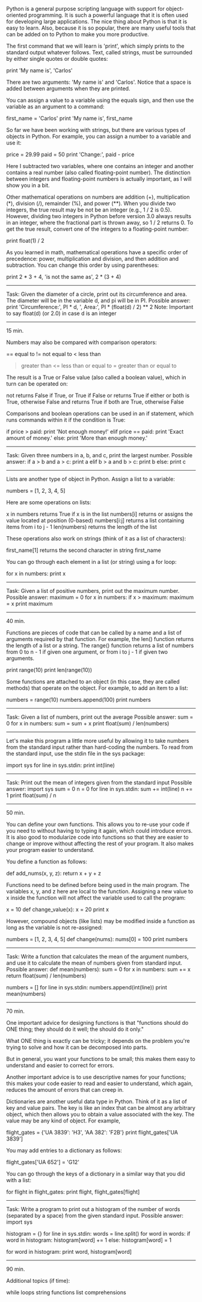 Python is a general purpose scripting language with support for object-oriented
programming. It is such a powerful language that it is often used for
developing large applications. The nice thing about Python is that it is easy
to learn. Also, because it is so popular, there are many useful tools that can
be added on to Python to make you more productive.

The first command that we will learn is 'print', which simply prints to the
standard output whatever follows. Text, called strings, must be surrounded by
either single quotes or double quotes:

  print 'My name is', 'Carlos'

There are two arguments: 'My name is' and 'Carlos'. Notice that a space is
added between arguments when they are printed.

You can assign a value to a variable using the equals sign, and then use the
variable as an argument to a command:

  first_name = 'Carlos'
  print 'My name is', first_name

So far we have been working with strings, but there are various types of
objects in Python. For example, you can assign a number to a variable and use
it:

  price = 29.99
  paid = 50
  print 'Change:', paid - price

Here I subtracted two variables, where one contains an integer and another
contains a real number (also called floating-point number). The distinction
between integers and floating-point numbers is actually important, as I will
show you in a bit.

Other mathematical operations on numbers are addition (+), multiplication (*),
division (/), remainder (%), and power (**). When you divide two integers, the
true result may be not be an integer (e.g., 1 / 2 is 0.5). However, dividing
two integers in Python before version 3.0 always results in an integer, where
the fractional part is thrown away, so 1 / 2 returns 0. To get the true result,
convert one of the integers to a floating-point number:

  print float(1) / 2

As you learned in math, mathematical operations have a specific order of
precedence: power, multiplication and division, and then addition and
subtraction. You can change this order by using parentheses:

  print 2 * 3 + 4, 'is not the same as', 2 * (3 + 4)



***
Task: Given the diameter of a circle, print out its circumference and area.
The diameter will be in the variable d, and pi will be in PI.
Possible answer:
  print 'Circumference:', PI * d, ', Area:', PI * (float(d) / 2) ** 2
Note: Important to say float(d) (or 2.0) in case d is an integer
***


15 min.


Numbers may also be compared with comparison operators:

  ==   equal to
  !=   not equal to
  <    less than
  >    greater than
  <=   less than or equal to
  >=   greater than or equal to

The result is a True or False value (also called a boolean value), which in
turn can be operated on:

  not   returns False if True, or True if False
  or    returns True if either or both is True, otherwise False
  and   returns True if both are True, otherwise False

Comparisons and boolean operations can be used in an if statement, which runs
commands within it if the condition is True:

  if price > paid:
    print 'Not enough money!'
  elif price == paid:
    print 'Exact amount of money.'
  else:
    print 'More than enough money.'



***
Task: Given three numbers in a, b, and c, print the largest number.
Possible answer:
  if a > b and a > c:
    print a
  elif b > a and b > c:
    print b
  else:
    print c
***



Lists are another type of object in Python. Assign a list to a variable:

  numbers = [1, 2, 3, 4, 5]

Here are some operations on lists:

  x in numbers   returns True if x is in the list
  numbers[i]     returns or assigns the value located at position (0-based)
  numbers[i:j]   returns a list containing items from i to j - 1
  len(numbers)   returns the length of the list

These operations also work on strings (think of it as a list of characters):

  first_name[1]  returns the second character in string first_name

You can go through each element in a list (or string) using a for loop:

  for x in numbers:
    print x



***
Task: Given a list of positive numbers, print out the maximum number.
Possible answer:
  maximum = 0
  for x in numbers:
    if x > maximum:
      maximum = x
  print maximum
***


40 min.


Functions are pieces of code that can be called by a name and a list of
arguments required by that function. For example, the len() function returns
the length of a list or a string. The range() function returns a list of
numbers from 0 to n - 1 if given one argument, or from i to j - 1 if given two
arguments.

  print range(10)
  print len(range(10))

Some functions are attached to an object (in this case, they are called
methods) that operate on the object. For example, to add an item to a list:

  numbers = range(10)
  numbers.append(100)
  print numbers



***
Task: Given a list of numbers, print out the average
Possible answer:
  sum = 0
  for x in numbers:
    sum = sum + x
  print float(sum) / len(numbers)
***



Let's make this program a little more useful by allowing it to take numbers
from the standard input rather than hard-coding the numbers. To read from
the standard input, use the stdin file in the sys package:

  import sys
  for line in sys.stdin:
    print int(line)



***
Task: Print out the mean of integers given from the standard input
Possible answer:
  import sys
  sum = 0
  n = 0
  for line in sys.stdin:
    sum += int(line)
    n += 1
  print float(sum) / n
***


50 min.


You can define your own functions. This allows you to re-use your code if you
need to without having to typing it again, which could introduce errors.  It is
also good to modularize code into functions so that they are easier to change
or improve without affecting the rest of your program. It also makes your
program easier to understand.

You define a function as follows:

  def add_nums(x, y, z):
    return x + y + z

Functions need to be defined before being used in the main program.  The
variables x, y, and z here are local to the function. Assigning a new value to
x inside the function will not affect the variable used to call the program:

  x = 10
  def change_value(x):
    x = 20
  print x

However, compound objects (like lists) may be modified inside a function as
long as the variable is not re-assigned:

  numbers = [1, 2, 3, 4, 5]
  def change(nums):
    nums[0] = 100
  print numbers



***
Task: Write a function that calculates the mean of the argument numbers,
and use it to calculate the mean of numbers given from standard input.
Possible answer:
  def mean(numbers):
    sum = 0
    for x in numbers:
      sum += x
    return float(sum) / len(numbers)

  numbers = []
  for line in sys.stdin:
    numbers.append(int(line))
  print mean(numbers)
***


70 min.



One important advice for designing functions is that "functions should do ONE
thing; they should do it well; the should do it only."

What ONE thing is exactly can be tricky; it depends on the problem you're
trying to solve and how it can be decomposed into parts.

But in general, you want your functions to be small; this makes them easy to
understand and easier to correct for errors.

Another important advice is to use descriptive names for your functions; this
makes your code easier to read and easier to understand, which again, reduces
the amount of errors that can creep in.



Dictionaries are another useful data type in Python. Think of it as a list of
key and value pairs. The key is like an index that can be almost any arbitrary
object, which then allows you to obtain a value associated with the key. The
value may be any kind of object. For example,

  flight_gates = {'UA 3839': 'H3', 'AA 382': 'F2B'}
  print flight_gates['UA 3839']

You may add entries to a dictionary as follows:

  flight_gates['UA 652'] = 'G12'

You can go through the keys of a dictionary in a similar way that you did with
a list:

  for flight in flight_gates:
    print flight, flight_gates[flight]



***
Task: Write a program to print out a histogram of the number of words
(separated by a space) from the given standard input.
Possible answer:
  import sys

  histogram = {}
  for line in sys.stdin:
    words = line.split()
    for word in words:
      if word in histogram:
        histogram[word] += 1
      else:
        histogram[word] = 1

  for word in histogram:
    print word, histogram[word]
***

90 min.

Additional topics (if time):

while loops
string functions
list comprehensions
